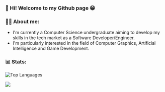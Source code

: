 ### 👋 Hi! Welcome to my Github page 😁

### 👨‍💻 About me:
  - I'm currently a Computer Science undergraduate aiming to develop my skills in the tech market as a Software Developer/Engineer.
  - I'm particularly interested in the field of Computer Graphics, Artificial Intelligence and Game Development.

### 📊 Stats:
![Top Languages](https://github-readme-stats.vercel.app/api/top-langs/?username=JGBRANDS&show_icons=true&theme=highcontrast&langs_count=20&layout=compact)

<a href="https://www.linkedin.com/in/jgbrands/" target="_blank"><img src="https://img.shields.io/badge/LinkedIn-0077B5?style=for-the-badge&logo=linkedin&logoColor=white"></a>
